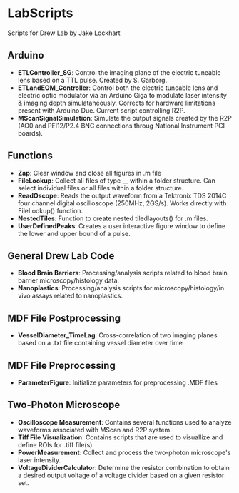# LabScripts
Scripts for Drew Lab by Jake Lockhart

## Arduino
- **ETLController_SG**: Control the imaging plane of the electric tuneable lens based on a TTL pulse. Created by S. Garborg.
- **ETLandEOM_Controller**: Control both the electric tuneable lens and electric optic modulator via an Arduino Giga to modulate laser intensity & imaging depth simulataneously. Corrects for hardware limitations present with Arduino Due. Current script controlling R2P.
- **MScanSignalSimulation**: Simulate the output signals created by the R2P (AO0 and PFI12/P2.4 BNC connections throug National Instrument PCI boards). 

## Functions
- **Zap**: Clear window and close all figures in .m file  
- **FileLookup**: Collect all files of type __ within a folder structure. Can select individual files or all files within a folder structure.
- **ReadOscope**: Reads the output waveform from a Tektronix TDS 2014C four channel digital oscilloscope (250MHz, 2GS/s). Works directly with FileLookup() function.
- **NestedTiles**: Function to create nested tiledlayouts() for .m files.
- **UserDefinedPeaks**: Creates a user interactive figure window to define the lower and upper bound of a pulse.

## General Drew Lab Code
- **Blood Brain Barriers**: Processing/analysis scripts related to blood brain barrier microscopy/histology data.
- **Nanoplastics**: Processing/analysis scripts for microscopy/histology/in vivo assays related to nanoplastics.

## MDF File Postprocessing
- **VesselDiameter_TimeLag**: Cross-correlation of two imaging planes based on a .txt file containing vessel diameter over time  

## MDF File Preprocessing
- **ParameterFigure**: Initialize parameters for preprocessing .MDF files  

## Two-Photon Microscope
- **Oscilloscope Measurement**: Contains several functions used to analyze waveforms associated with MScan and R2P system. 
- **Tiff File Visualization**: Contains scripts that are used to visuallize and define ROIs for .tiff file(s)
- **PowerMeasurement**: Collect and process the two-photon microscope's laser intensity.
- **VoltageDividerCalculator**: Determine the resistor combination to obtain a desired output voltage of a voltage divider based on a given resistor set.
